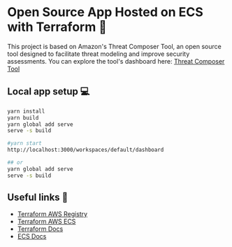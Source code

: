 # Open Source App Hosted on ECS with Terraform 🚀

This project is based on Amazon's Threat Composer Tool, an open source tool designed to facilitate threat modeling and improve security assessments. You can explore the tool's dashboard here: [Threat Composer Tool](https://awslabs.github.io/threat-composer/workspaces/default/dashboard)


## Local app setup 💻

```bash
yarn install
yarn build
yarn global add serve
serve -s build

#yarn start
http://localhost:3000/workspaces/default/dashboard

## or
yarn global add serve
serve -s build
```

## Useful links 🔗

- [Terraform AWS Registry](https://registry.terraform.io/providers/hashicorp/aws/latest/docs)
- [Terraform AWS ECS](https://registry.terraform.io/providers/hashicorp/aws/latest/docs/resources/ecs_cluster)
- [Terraform Docs](https://www.terraform.io/docs/index.html)
- [ECS Docs](https://docs.aws.amazon.com/ecs/latest/userguide/what-is-ecs.html)

